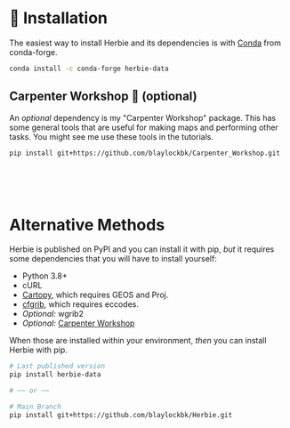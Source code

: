 # 🐍 Installation

The easiest way to install Herbie and its dependencies is with [Conda](https://docs.conda.io/projects/conda/en/latest/user-guide/tasks/manage-environments.html) from conda-forge.

```bash
conda install -c conda-forge herbie-data
```
## Carpenter Workshop 🧰 (optional)

An _optional_ dependency is my "Carpenter Workshop" package. This has some general tools that are useful for making maps and performing other tasks. You might see me use these tools in the tutorials.

```bash
pip install git+https://github.com/blaylockbk/Carpenter_Workshop.git
```


<br>
<br>
<br>

# Alternative Methods

Herbie is published on PyPI and you can install it with pip, _but_ it requires some dependencies that you will have to install yourself:

- Python 3.8+
- cURL
- [Cartopy](https://scitools.org.uk/cartopy/docs/latest/installing.html), which requires GEOS and Proj.
- [cfgrib](https://github.com/ecmwf/cfgrib), which requires eccodes.
- _Optional:_ wgrib2
- _Optional:_ [Carpenter Workshop](https://github.com/blaylockbk/Carpenter_Workshop)

When those are installed within your environment, _then_ you can install Herbie with pip.

```bash
# Last published version
pip install herbie-data

# ~~ or ~~

# Main Branch
pip install git+https://github.com/blaylockbk/Herbie.git
```


